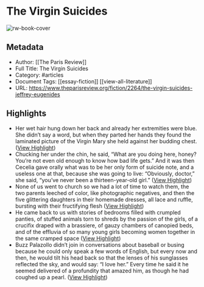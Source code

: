 # The Virgin Suicides

![rw-book-cover](https://www.theparisreview.org/il/314454ddd6/large/Untitled-13.png)

## Metadata
- Author: [[The Paris Review]]
- Full Title: The Virgin Suicides
- Category: #articles
- Document Tags: [[essay-fiction]] [[view-all-literature]] 
- URL: https://www.theparisreview.org/fiction/2264/the-virgin-suicides-jeffrey-eugenides

## Highlights
- Her wet hair hung down her back and already her extremities were blue. She didn’t say a word, but when they parted her hands they found the laminated picture of the Virgin Mary she held against her budding chest. ([View Highlight](https://read.readwise.io/read/01h9esd9p6mme2zdnnvye87s3h))
- Chucking her under the chin, he said, “What are you doing here, honey? You’re not even old enough to know how bad life gets.”
  And it was then Cecelia gave orally what was to be her only form of suicide note, and a useless one at that, because she was going to live: “Obviously, doctor,” she said, “you’ve never been a thirteen-year-old girl.” ([View Highlight](https://read.readwise.io/read/01h9ew313sn0mskepbjmdfkfzy))
- None of us went to church so we had a lot of time to watch them, the two parents leeched of color, like photographic negatives, and then the five glittering daughters in their homemade dresses, all lace and ruffle, bursting with their fructifying flesh ([View Highlight](https://read.readwise.io/read/01h9ew51x8pkc4gwtg2vbwkps5))
- He came back to us with stories of bedrooms filled with crumpled panties, of stuffed animals torn to shreds by the passion of the girls, of a crucifix draped with a brassiere, of gauzy chambers of canopied beds, and of the effluvia of so many young girls becoming women together in the same cramped space ([View Highlight](https://read.readwise.io/read/01h9ewax0dsxttnpat60j6gpy7))
- Buzz Palazollo didn’t join in conversations about baseball or busing because he could only speak a few words of English, but every now and then, he would tilt his head back so that the lenses of his sunglasses reflected the sky, and would say: “I love her.” Every time he said it he seemed delivered of a profundity that amazed him, as though he had coughed up a pearl. ([View Highlight](https://read.readwise.io/read/01h9ewy9rm4xe306vxbrnrz4kf))
